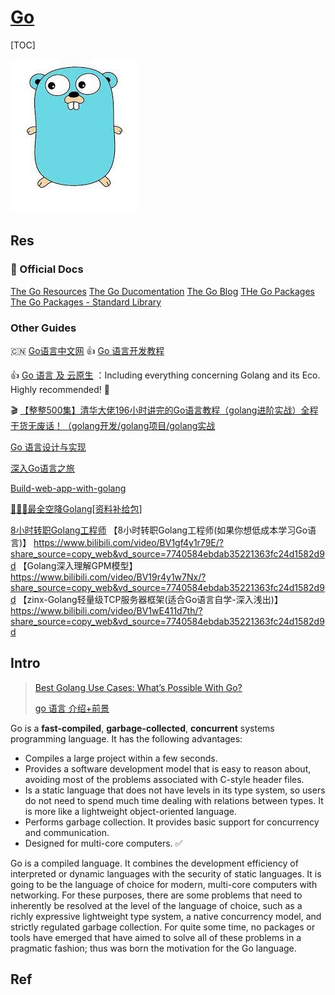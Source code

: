 # [Go](https://go.dev)

[TOC]



![Golang Tutorial - Learn Golang by Examples | Fundamentals of Golang |  Edureka](../../../../../Assets/Pics/83CD359C-971C-4001-AA87-26C1DE601DA8.jpeg)


## Res
### 🌈 Official Docs
[The Go Resources](https://go.dev/learn/)
[The Go Ducomentation](https://go.dev/doc/)
[The Go Blog](https://go.dev/blog/)
[THe Go Packages](https://pkg.go.dev)
[The Go Packages - Standard Library](https://pkg.go.dev/std)

### Other Guides
🇨🇳 [Go语言中文网](https://studygolang.com)
👍 [Go 语言开发教程](https://www.topgoer.cn/docs/golang/golang-1ccjbpfstsfi1)

👍 [Go 语言 及 云原生](https://www.topgoer.cn) ：Including everything concerning Golang and its Eco. Highly recommended! 🎉

🎬 [【整整500集】清华大佬196小时讲完的Go语言教程（golang进阶实战）全程干货无废话！（golang开发/golang项目/golang实战](https://www.bilibili.com/video/BV1Pg41187AS/?p=3&share_source=copy_web&vd_source=7740584ebdab35221363fc24d1582d9d)

[Go 语言设计与实现](https://draveness.me/golang/)

[深入Go语言之旅](https://go.cyub.vip/index.html)


[Build-web-app-with-golang](https://github.com/astaxie/build-web-application-with-golang/blob/master/en/preface.md)

[👏👏👏最全空降Golang[资料补给包]](https://github.com/0voice/Introduction-to-Golang)


[8小时转职Golang工程师](https://www.yuque.com/aceld/mo95lb/dsk886)
【8小时转职Golang工程师(如果你想低成本学习Go语言)】 https://www.bilibili.com/video/BV1gf4y1r79E/?share_source=copy_web&vd_source=7740584ebdab35221363fc24d1582d9d
【Golang深入理解GPM模型】 https://www.bilibili.com/video/BV19r4y1w7Nx/?share_source=copy_web&vd_source=7740584ebdab35221363fc24d1582d9d
【zinx-Golang轻量级TCP服务器框架(适合Go语言自学-深入浅出)】 https://www.bilibili.com/video/BV1wE411d7th/?share_source=copy_web&vd_source=7740584ebdab35221363fc24d1582d9d




## Intro
> [Best Golang Use Cases: What’s Possible With Go?](https://www.agiratech.com/golang-use-cases)
>
> [go 语言 介绍+前景](https://www.topgoer.com)


Go is a **fast-compiled**, **garbage-collected**, **concurrent** systems programming language. It has the following advantages:

- Compiles a large project within a few seconds.
- Provides a software development model that is easy to reason about, avoiding most of the problems associated with C-style header files.
- Is a static language that does not have levels in its type system, so users do not need to spend much time dealing with relations between types. It is more like a lightweight object-oriented language.
- Performs garbage collection. It provides basic support for concurrency and communication.
- Designed for multi-core computers. ✅

Go is a compiled language. It combines the development efficiency of interpreted or dynamic languages with the security of static languages. It is going to be the language of choice for modern, multi-core computers with networking. For these purposes, there are some problems that need to inherently be resolved at the level of the language of choice, such as a richly expressive lightweight type system, a native concurrency model, and strictly regulated garbage collection. For quite some time, no packages or tools have emerged that have aimed to solve all of these problems in a pragmatic fashion; thus was born the motivation for the Go language.



## Ref

